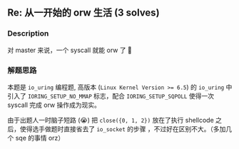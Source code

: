 ## Re: 从一开始的 orw 生活 (3 solves)

### Description

对 master 来说，一个 syscall 就能 orw 了 🤔

### 解题思路

本题是 `io_uring` 编程题, 高版本 (`Linux Kernel Version >= 6.5`) 的 `io_uring` 中引入了 `IORING_SETUP_NO_MMAP` 标志，配合 `IORING_SETUP_SQPOLL` 使得一次 syscall 完成 orw 操作成为现实。

由于出题人一时脑子短路 (😭) 把 `close({0, 1, 2})`  放在了执行 shellcode 之后，使得选手做题时直接省去了 `io_socket` 的步骤 ，不过好在区别不大。（多加几个 sqe 的事情 orz）


